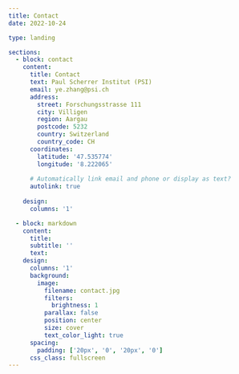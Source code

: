 ```yaml
---
title: Contact
date: 2022-10-24

type: landing

sections:
  - block: contact
    content:
      title: Contact
      text: Paul Scherrer Institut (PSI)
      email: ye.zhang@psi.ch
      address:
        street: Forschungsstrasse 111
        city: Villigen
        region: Aargau
        postcode: 5232
        country: Switzerland
        country_code: CH
      coordinates:
        latitude: '47.535774'
        longitude: '8.222065'
    
      # Automatically link email and phone or display as text?
      autolink: true
    
    design:
      columns: '1'

  - block: markdown
    content:
      title:
      subtitle: ''
      text:
    design:
      columns: '1'
      background:
        image: 
          filename: contact.jpg
          filters:
            brightness: 1
          parallax: false
          position: center
          size: cover
          text_color_light: true
      spacing:
        padding: ['20px', '0', '20px', '0']
      css_class: fullscreen
---
```

